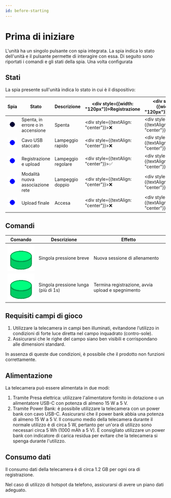 ```yaml
---
id: before-starting
---
```


# Prima di iniziare
L'unità ha un singolo pulsante con spia integrata. La spia indica lo stato dell'unità e il pulsante permette di interagire con essa.
Di seguito sono riportati i comandi e gli stati della spia.
Una volta configurata

## Stati

La spia presente sull'unità indica lo stato in cui è il dispositivo:

| Spia                                                      | Stato                             | Descrizione        | <div style={{width: "120px"}}>Registrazione</div> | <div style={{width: "120px"}}>Upload</div>   | <div style={{width: "120px"}}>Associazione</div> |
|-----------------------------------------------------------|-----------------------------------|--------------------|---------------------------------------------------|----------------------------------------------|--------------------------------------------------|
| ![spenta](/img/blink1_1000ms_0_0ms.gif)                   | Spenta, in errore o in accensione | Spenta             | <div style={{textAlign: "center"}}>❌</div>        | <div style={{textAlign: "center"}}>❌</div>   | <div style={{textAlign: "center"}}>❌</div>       |
| ![lampeggio_rapido](/img/blink1_200ms_50_0ms.gif)         | Cavo USB staccato                 | Lampeggio rapido   | <div style={{textAlign: "center"}}>❌</div>        | <div style={{textAlign: "center"}}>❌</div>   | <div style={{textAlign: "center"}}>❌</div>       |
| ![lampeggio_medio](/img/blink1_1000ms_50_0ms.gif)         | Registrazione e upload            | Lampeggio regolare | <div style={{textAlign: "center"}}>✅</div>        | <div style={{textAlign: "center"}}>✅</div>   | <div style={{textAlign: "center"}}>❌</div>       |
| ![lampeggio_doppio](/img/blink2_400ms_50_1000ms.gif)      | Modalità nuova associazione rete  | Lampeggio doppio   | <div style={{textAlign: "center"}}>❌</div>        | <div style={{textAlign: "center"}}>❌</div>   | <div style={{textAlign: "center"}}>✅</div>       |
| ![spia_accesa](/img/blink1_1000ms_100_0ms.gif)            | Upload finale                     | Accesa             | <div style={{textAlign: "center"}}>❌</div>        | <div style={{textAlign: "center"}}>✅</div>   | <div style={{textAlign: "center"}}>❌</div>       |


## Comandi

| Comando                                              | Descrizione                         | Effetto                                                      |
|------------------------------------------------------|-------------------------------------|--------------------------------------------------------------|
| ![short_press](/img/button_spring_green_short.gif)   | Singola pressione breve             | Nuova sessione di allenamento                                |
| ![long_press](/img/button_spring_green_long.gif)     | Singola pressione lunga (più di 1s) | Termina registrazione, avvia upload e spegnimento            |

## Requisiti campi di gioco

1. Utilizzare la telecamera in campi ben illuminati, evitandone l’utilizzo in condizioni
di forte luce diretta nel campo inquadrato (contro-sole).
2. Assicurarsi che le righe del campo siano ben visibili e corrispondano alle dimensioni standard.

In assenza di queste due condizioni, è possibile che il prodotto non funzioni correttamente.

## Alimentazione

La telecamera può essere alimentata in due modi:

1. Tramite Presa elettrica: utilizzare l'alimentatore fornito in dotazione o un alimentatore USB-C con potenza di almeno 15 W a 5 V.
2. Tramite Power Bank: è possibile utilizzare la telecamera con un power bank con cavo USB-C. Assicurarsi che il power bank abbia una potenza di almeno 15 W a 5 V. Il consumo medio della telecamera durante il normale utilizzo è di circa 5 W, pertanto per un'ora di utilizzo sono necessari circa 5 Wh (1000 mAh a 5 V).
È consigliato utilizzare un power bank con indicatore di carica residua per evitare che la telecamera si spenga durante l'utilizzo.

## Consumo dati

Il consumo dati della telecamera è di circa 1.2 GB per ogni ora di registrazione.

Nel caso di utilizzo di hotspot da telefono, assicurarsi di avere un piano dati adeguato.
